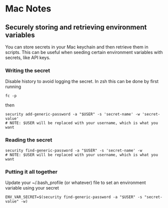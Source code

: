 # Mac Notes

## Securely storing and retrieving environment variables

You can store secrets in your Mac keychain and then retrieve them in scripts.  This can be useful when seeding certain environment variables with secrets, like API keys.

### Writing the secret 

Disable history to avoid logging the secret.  In zsh this can be done by first running

```
fc -p
```

then

```
security add-generic-password -a "$USER" -s 'secret-name' -w 'secret-value'
# NOTE: $USER will be replaced with your username, which is what you want
```

### Reading the secret

```
security find-generic-password -a "$USER" -s 'secret-name' -w
# NOTE: $USER will be replaced with your username, which is what you want
```

### Putting it all together

Update your ~/.bash_profile (or whatever) file to set an environment variable using your secret

```
ENV_VAR_SECRET=$(security find-generic-password -a "$USER" -s "secret-value" -w)
```
